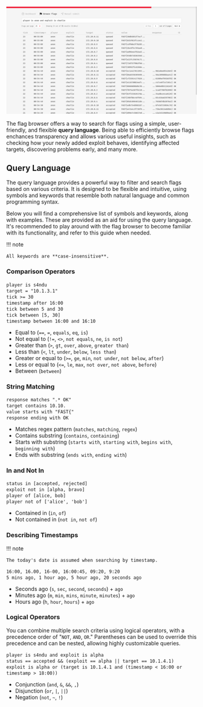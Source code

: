 ![Flag Browser](../../assets/images/browser.png)

The flag browser offers a way to search for flags using a simple, user-friendly, and flexible **query language**. Being able to efficiently browse flags enchances transparency and allows various useful insights, such as checking how your newly added exploit behaves, identifying affected targets, discovering problems early, and many more.

## Query Language

The query language provides a powerful way to filter and search flags based on various criteria. It is designed to be flexible and intuitive, using symbols and keywords that resemble both natural language and common programming syntax. 

Below you will find a comprehensive list of symbols and keywords, along with examples. These are provided as an aid for using the query language. It's recommended to play around with the flag browser to become familiar with its functionality, and refer to this guide when needed.

!!! note

    All keywords are **case-insensitive**.

### Comparison Operators

```
player is s4ndu
target = "10.1.3.1"
tick >= 30
timestamp after 16:00
tick between 5 and 30
tick between [5, 30]
timestamp between 16:00 and 16:10
```

- Equal to (`==`, `=`, `equals`, `eq`, `is`)
- Not equal to (`!=`, `<>`, `not equals`, `ne`, `is not`)
- Greater than (`>`, `gt`, `over`, `above`, `greater than`)
- Less than (`<`, `lt`, `under`, `below`, `less than`)
- Greater or equal to (`>=`, `ge`, `min`, `not under`, `not below`, `after`)
- Less or equal to (`<=`, `le`, `max`, `not over`, `not above`, `before`)
- Between (`between`)

### String Matching

```
response matches ".* OK"
target contains 10.10.
value starts with "FAST{"
response ending with OK
```

- Matches regex pattern (`matches`, `matching`, `regex`)
- Contains substring (`contains`, `containing`)
- Starts with substring (`starts with`, `starting with`, `begins with`, `beginning with`)
- Ends with substring (`ends with`, `ending with`)

### In and Not In

```
status in [accepted, rejected]
exploit not in [alpha, bravo]
player of [alice, bob]
player not of ['alice', 'bob']
```

- Contained in (`in`, `of`)
- Not contained in (`not in`, `not of`)

### Describing Timestamps

!!! note

    The today's date is assumed when searching by timestamp.

```
16:00, 16.00, 16-00, 16:00:45, 09:20, 9:20
5 mins ago, 1 hour ago, 5 hour ago, 20 seconds ago
```

- Seconds ago (`s`, `sec`, `second`, `seconds`) + `ago`
- Minutes ago (`m`, `min`, `mins`, `minute`, `minutes`) + `ago`
- Hours ago (`h`, `hour`, `hours`) + `ago`

### Logical Operators


You can combine multiple search criteria using logical operators, with a precedence order of "`NOT`, `AND`, `OR`." Parentheses can be used to override this precedence and can be nested, allowing highly customizable queries.

```
player is s4ndu and exploit is alpha
status == accepted && (exploit == alpha || target == 10.1.4.1)
exploit is alpha or (target is 10.1.4.1 and (timestamp < 16:00 or timestamp > 18:00))
```

- Conjunction (`and`, `&`, `&&`, `,`)
- Disjunction (`or`, `|`, `||`)
- Negation (`not`, `~`, `!`)
